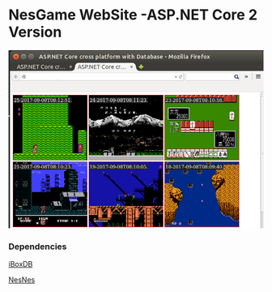 # NesGame WebSite -ASP.NET Core 2 Version


![Image](https://github.com/iboxdb/nesgame/raw/master/images/screenshot.png)

### Dependencies

[iBoxDB](http:/www.iboxdb.com)

[NesNes](https://github.com/koenkivits/nesnes)
